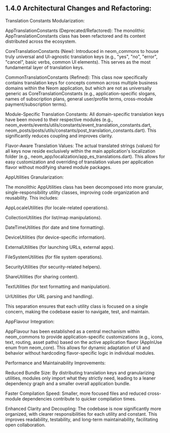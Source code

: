 ## 1.4.0 Architectural Changes and Refactoring:

Translation Constants Modularization:

AppTranslationConstants (Deprecated/Refactored): The monolithic AppTranslationConstants class has been refactored and its content distributed across the ecosystem.

CoreTranslationConstants (New): Introduced in neom_commons to house truly universal and UI-agnostic translation keys (e.g., "yes", "no", "error", "cancel", basic verbs, common UI elements). This serves as the most fundamental layer of translation keys.

CommonTranslationConstants (Refined): This class now specifically contains translation keys for concepts common across multiple business domains within the Neom application, but which are not as universally generic as CoreTranslationConstants (e.g., application-specific slogans, names of subscription plans, general user/profile terms, cross-module payment/subscription terms).

Module-Specific Translation Constants: All domain-specific translation keys have been moved to their respective modules (e.g., neom_events/events/utils/constants/event_translation_constants.dart, neom_posts/posts/utils/constants/post_translation_constants.dart). This significantly reduces coupling and improves clarity.

Flavor-Aware Translation Values: The actual translated strings (values) for all keys now reside exclusively within the main application's localization folder (e.g., neom_app/localization/app_es_translations.dart). This allows for easy customization and overriding of translation values per application flavor without modifying shared module packages.

AppUtilities Granularization:

The monolithic AppUtilities class has been decomposed into more granular, single-responsibility utility classes, improving code organization and reusability. This includes:

AppLocaleUtilities (for locale-related operations).

CollectionUtilities (for list/map manipulations).

DateTimeUtilities (for date and time formatting).

DeviceUtilities (for device-specific information).

ExternalUtilities (for launching URLs, external apps).

FileSystemUtilities (for file system operations).

SecurityUtilities (for security-related helpers).

ShareUtilities (for sharing content).

TextUtilities (for text formatting and manipulation).

UrlUtilities (for URL parsing and handling).

This separation ensures that each utility class is focused on a single concern, making the codebase easier to navigate, test, and maintain.

AppFlavour Integration:

AppFlavour has been established as a central mechanism within neom_commons to provide application-specific customizations (e.g., icons, text, routing, asset paths) based on the active application flavor (AppInUse enum from neom_core). This allows for dynamic adaptation of UI and behavior without hardcoding flavor-specific logic in individual modules.

Performance and Maintainability Improvements:

Reduced Bundle Size: By distributing translation keys and granularizing utilities, modules only import what they strictly need, leading to a leaner dependency graph and a smaller overall application bundle.

Faster Compilation Speed: Smaller, more focused files and reduced cross-module dependencies contribute to quicker compilation times.

Enhanced Clarity and Decoupling: The codebase is now significantly more organized, with clearer responsibilities for each utility and constant. This improves readability, testability, and long-term maintainability, facilitating open collaboration.